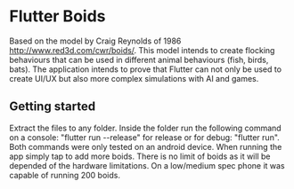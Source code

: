 # Flutter Boids

Based on the model by Craig Reynolds of 1986 http://www.red3d.com/cwr/boids/. 
This model intends to create flocking behaviours that can be used in different animal behaviours (fish, birds, bats).
The application intends to prove that Flutter can not only be used to create UI/UX but also more complex simulations with AI and games.

## Getting started

Extract the files to any folder. Inside the folder run the following command on a console: "flutter run --release" for release or for debug: "flutter run". Both commands were only tested on an android device.
When running the app simply tap to add more boids. There is no limit of boids as it will be depended of the hardware limitations. On a low/medium spec phone it was capable of running 200 boids.